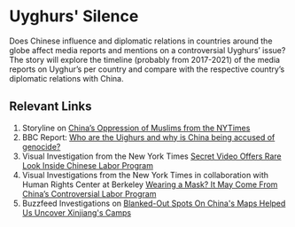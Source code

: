 # Uyghurs' Silence 
Does Chinese influence and diplomatic relations in countries around the globe affect media reports and mentions on a controversial Uyghurs’ issue? 
The story will explore the timeline (probably from 2017-2021) of the media reports on Uyghur’s per country and compare with the respective country’s diplomatic relations with China. 

## Relevant Links     

1. Storyline on [China’s Oppression of Muslims from the NYTimes](https://www.nytimes.com/2021/01/19/us/politics/trump-china-xinjiang.html)
2. BBC Report: [Who are the Uighurs and why is China being accused of genocide?](https://www.bbc.com/news/world-asia-china-22278037)
3. Visual Investigation from the New York Times [Secret Video Offers Rare Look Inside Chinese Labor Program](https://www.nytimes.com/video/world/asia/100000006874372/chinese-labor-uighurs.html) 
4. Visual Investigations from the New York Times in collaboration with Human Rights Center at Berkeley [Wearing a Mask? It May Come From China’s Controversial Labor Program](https://humanrights.berkeley.edu/news/%E2%80%98wearing-mask-it-may-come-china%E2%80%99s-controversial-labor-program%E2%80%99-%E2%80%94-hrc-lab-collaborates-story)
5. Buzzfeed Investigations on [Blanked-Out Spots On China's Maps Helped Us Uncover Xinjiang's Camps](https://www.buzzfeednews.com/article/alison_killing/satellite-images-investigation-xinjiang-detention-camps)


